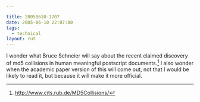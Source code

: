 ```yaml
---

title: 20050610-1707
date: 2005-06-10 22:07:00
tags:
  - technical
layout: rut
---
```


I wonder what Bruce Schneier will say about the recent
claimed discovery of md5 collisions in human meaningful postscript
documents.[^1] I also wonder when the academic paper version of this
will come out, not that I would be likely to read it, but because
it will make it more official.

[^1]: http://www.cits.rub.de/MD5Collisions/

